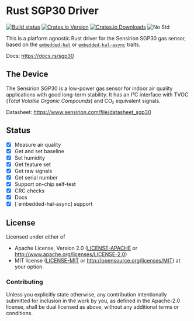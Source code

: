 # Rust SGP30 Driver

[![Build status][workflow-badge]][workflow]
[![Crates.io Version][crates-io-badge]][crates-io]
[![Crates.io Downloads][crates-io-download-badge]][crates-io-download]
![No Std][no-std-badge]

This is a platform agnostic Rust driver for the Sensirion SGP30 gas sensor,
based on the [`embedded-hal`](https://github.com/rust-embedded/embedded-hal) or
[`embedded-hal-async`] traits.

Docs: https://docs.rs/sgp30

## The Device

The Sensirion SGP30 is a low-power gas sensor for indoor air quality
applications with good long-term stability. It has an I²C interface with TVOC
(*Total Volatile Organic Compounds*) and CO₂ equivalent signals.

Datasheet: https://www.sensirion.com/file/datasheet_sgp30

## Status

- [x] Measure air quality
- [x] Get and set baseline
- [x] Set humidity
- [x] Get feature set
- [x] Get raw signals
- [x] Get serial number
- [x] Support on-chip self-test
- [x] CRC checks
- [x] Docs
- [x] [`embedded-hal-async] support

## License

Licensed under either of

 * Apache License, Version 2.0 ([LICENSE-APACHE](LICENSE-APACHE) or
   http://www.apache.org/licenses/LICENSE-2.0)
 * MIT license ([LICENSE-MIT](LICENSE-MIT) or
   http://opensource.org/licenses/MIT) at your option.

### Contributing

Unless you explicitly state otherwise, any contribution intentionally submitted
for inclusion in the work by you, as defined in the Apache-2.0 license, shall
be dual licensed as above, without any additional terms or conditions.

[`embedded-hal-async`]: https://crates.io/crates/embedded-hal-async
<!-- Badges -->
[workflow]: https://github.com/dbrgn/sgp30-rs/actions?query=workflow%3ACI
[workflow-badge]: https://github.com/dbrgn/sgp30-rs/actions/workflows/ci.yml/badge.svg
[crates-io]: https://crates.io/crates/sgp30
[crates-io-badge]: https://img.shields.io/crates/v/sgp30.svg?maxAge=3600
[crates-io-download]: https://crates.io/crates/sgp30
[crates-io-download-badge]: https://img.shields.io/crates/d/sgp30.svg?maxAge=3600
[no-std-badge]: https://img.shields.io/badge/no__std-yes-blue
